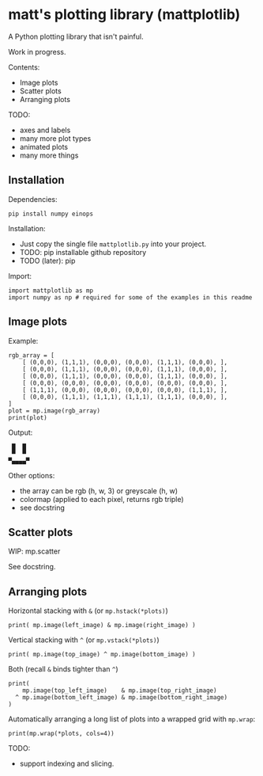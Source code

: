 matt's plotting library (mattplotlib)
=====================================

A Python plotting library that isn't painful.

Work in progress.

Contents:

* Image plots
* Scatter plots
* Arranging plots

TODO:

* axes and labels
* many more plot types
* animated plots
* many more things

Installation
------------

Dependencies:

```
pip install numpy einops
```

Installation:

* Just copy the single file `mattplotlib.py` into your project.
* TODO: pip installable github repository
* TODO (later): pip

Import:

```
import mattplotlib as mp
import numpy as np # required for some of the examples in this readme
```


Image plots
-----------

Example:

```
rgb_array = [
    [ (0,0,0), (1,1,1), (0,0,0), (0,0,0), (1,1,1), (0,0,0), ],
    [ (0,0,0), (1,1,1), (0,0,0), (0,0,0), (1,1,1), (0,0,0), ],
    [ (0,0,0), (1,1,1), (0,0,0), (0,0,0), (1,1,1), (0,0,0), ],
    [ (0,0,0), (0,0,0), (0,0,0), (0,0,0), (0,0,0), (0,0,0), ],
    [ (1,1,1), (0,0,0), (0,0,0), (0,0,0), (0,0,0), (1,1,1), ],
    [ (0,0,0), (1,1,1), (1,1,1), (1,1,1), (1,1,1), (0,0,0), ],
]
plot = mp.image(rgb_array)
print(plot)
```

Output:

```
 █  █ 
 ▀  ▀ 
▀▄▄▄▄▀
```

Other options:

* the array can be rgb (h, w, 3) or greyscale (h, w)
* colormap (applied to each pixel, returns rgb triple)
* see docstring


Scatter plots
-------------

WIP: mp.scatter

See docstring.


Arranging plots
---------------

Horizontal stacking with `&` (or `mp.hstack(*plots)`)

```
print( mp.image(left_image) & mp.image(right_image) )
```

Vertical stacking with `^` (or `mp.vstack(*plots)`)

```
print( mp.image(top_image) ^ mp.image(bottom_image) )
```

Both (recall `&` binds tighter than `^`)

```
print(
    mp.image(top_left_image)    & mp.image(top_right_image)
  ^ mp.image(bottom_left_image) & mp.image(bottom_right_image)
)
```

Automatically arranging a long list of plots into a wrapped grid with
`mp.wrap`:

```
print(mp.wrap(*plots, cols=4))
```

TODO:

* support indexing and slicing.
